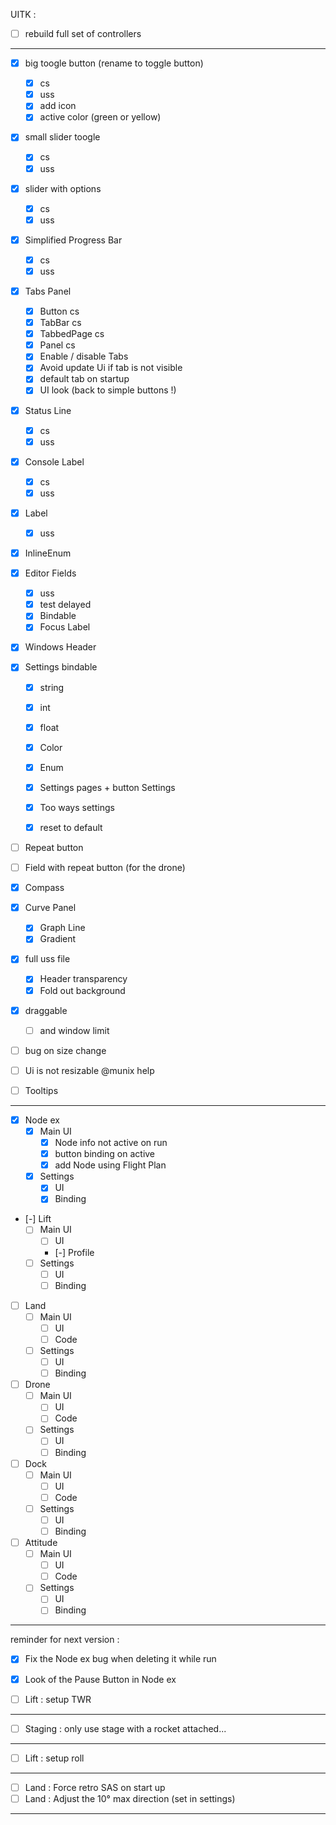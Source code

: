 UITK :

* [ ] rebuild full set of controllers
----------------------------------------

* [x] big toogle button (rename to toggle button)
    * [x] cs
    * [x] uss
    * [x] add icon
    * [x] active color (green or yellow)
* [x] small slider toogle
    * [x] cs
    * [x] uss
* [x] slider with options
    * [x] cs
    * [x] uss
* [x] Simplified Progress Bar
    * [x] cs
    * [x] uss
* [x] Tabs Panel
    * [x] Button cs
    * [x] TabBar cs
    * [x] TabbedPage cs
    * [x] Panel cs
    * [x] Enable / disable Tabs
    * [x] Avoid update Ui if tab is not visible
    * [x] default tab on startup
    * [x] UI look (back to simple buttons !)
* [x] Status Line
    * [x] cs
    * [x] uss
* [x] Console Label
    * [x] cs
    * [x] uss
* [x] Label
    * [x] uss
* [x] InlineEnum
* [x] Editor Fields 
    * [x] uss
    * [x] test delayed
    * [x] Bindable
    * [x] Focus Label

* [x] Windows Header

* [x] Settings bindable
    * [x] string
    * [x] int
    * [x] float
    * [x] Color
    * [x] Enum

    * [x] Settings pages + button Settings 
    * [x] Too ways settings
    * [x] reset to default

* [ ] Repeat button
* [ ] Field with repeat button (for the drone)

* [x] Compass
* [x] Curve Panel
    * [x] Graph Line
    * [x] Gradient

* [x]  full uss file
    * [x] Header transparency
    * [x] Fold out background

* [x] draggable 
  * [ ] and window limit

* [ ] bug on size change
* [ ] Ui is not resizable @munix help

* [ ] Tooltips

-----------------------------
* [x] Node ex 
  * [x] Main UI
    * [x] Node info not active on run
    * [x] button binding on active
    * [x] add Node using Flight Plan
  * [x] Settings
    * [x] UI
    * [x] Binding

* [-] Lift
  * [ ] Main UI
    * [ ] UI
    * [-] Profile
  * [ ] Settings
    * [ ] UI
    * [ ] Binding  

* [ ] Land
  * [ ] Main UI
    * [ ] UI
    * [ ] Code
  * [ ] Settings
    * [ ] UI
    * [ ] Binding  

* [ ] Drone
  * [ ] Main UI
    * [ ] UI
    * [ ] Code
  * [ ] Settings
    * [ ] UI
    * [ ] Binding  

* [ ] Dock
  * [ ] Main UI
    * [ ] UI
    * [ ] Code
  * [ ] Settings
    * [ ] UI
    * [ ] Binding  

* [ ] Attitude
  * [ ] Main UI
    * [ ] UI
    * [ ] Code
  * [ ] Settings
    * [ ] UI
    * [ ] Binding  

----------------------------

reminder for next version : 

* [x] Fix the Node ex bug when deleting it while run
* [x] Look of the Pause Button in Node ex



* [ ] Lift : setup TWR

-------------
* [ ] Staging : only use stage with a rocket attached...
-------------
* [ ] Lift : setup roll
-------------
* [ ] Land : Force retro SAS on start up
* [ ] Land : Adjust the 10° max direction (set in settings)  
-------------


 

